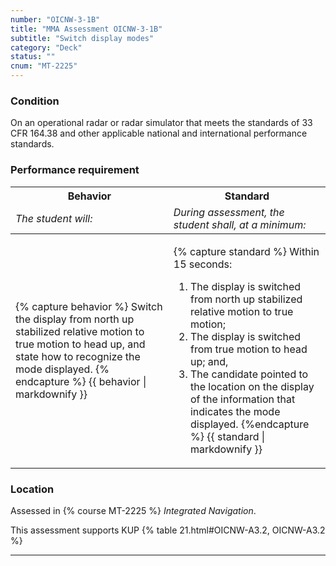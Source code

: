 ```yaml
---
number: "OICNW-3-1B"
title: "MMA Assessment OICNW-3-1B"
subtitle: "Switch display modes"
category: "Deck"
status: ""
cnum: "MT-2225"
---
```

### Condition

On an operational radar or radar simulator that meets the standards of 33 CFR 164.38 and other applicable national and international performance standards.

### Performance requirement 

<table width='100%' class='Guidelines'>
 <thead>
 <tr>
     <th class='thirty'>Behavior</th>
     <th class='seventy'>Standard</th>
 </tr>
 <tr>
     <td><em>The student will:</em></td>
     <td><em>During assessment, the student shall, at a minimum:</em></td>
 </tr>
 </thead>
 <tbody>
 

<tr><td>

{% capture behavior %}
Switch the display from north up stabilized relative motion to true motion to head up, and state how to recognize the mode displayed.
{% endcapture %}
{{ behavior | markdownify }}

</td><td>

{% capture standard %}
Within 15 seconds:
 
1. The display is switched from north up stabilized relative motion to true motion;
2. The display is switched from true motion to head up; and,
3. The candidate pointed to the location on the display of the information that indicates the mode displayed.
{%endcapture %}
{{ standard | markdownify }}

</td></tr>



 </tbody>
 </table>

### Location

Assessed in  {% course  MT-2225 %}  *Integrated Navigation*.

This assessment supports KUP {% table 21.html#OICNW-A3.2, OICNW-A3.2 %}

***

